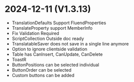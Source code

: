 ﻿# 2024-12-11 (V1.3.13)
- TranslationDefaults Support FluendProperties
- TranslateProperty support MemberInfo
- Fix Validation Required
- ScriptCollection Outside doc ready
- TranslatableSaver does not save in a single line anymore
- Option to ignore clientside validation
- Table has CanInsert, CanUpdate, CanDelete
- ToastR
- ButtonPositions can be selected individual
- ButtonOrder can be selected
- Custom buttons can be added